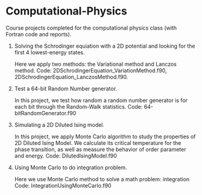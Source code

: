 # Computational-Physics
Course projects completed for the computational physics class (with Fortran code and reports).

1) Solving the Schrodinger equiation with a 2D potential and looking for the first 4 lowest-energy states. 
   
   Here we apply two methods: the Variational method and Lanczos method.
   Code: 2DSchrodingerEquation_VariationMethod.f90, 2DSchrodingerEquation_LanczosMethod.f90. 
   
2) Test a 64-bit Random Number generator.
   
   In this project, we test how random a random number generator is for each bit through the Random-Walk statistics.
   Code: 64-bitRandomGenerator.f90

3) Simulating a 2D Diluted Ising model.
   
   In this project, we apply Monte Carlo algorithm to study the properties of 2D Diluted Ising Model. We calculate its critical     temperature for the phase transition, as well as measure the behavior of order parameter and energy.
   Code: DilutedIsingModel.f90

4) Using Monte Carlo to do integration problem.
   
   Here we use Monte Carlo method to solve a math problem: integration
   Code: IntegrationUsingMonteCarlo.f90

